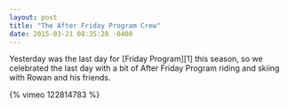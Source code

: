 ```yaml
---
layout: post
title: "The After Friday Program Crew"
date: 2015-03-21 08:35:28 -0400
---
```

Yesterday was the last day for [Friday Program][1] this season, so we celebrated the last day with a bit of After Friday Program riding and skiing with Rowan and his friends.

{% vimeo 122814783 %}